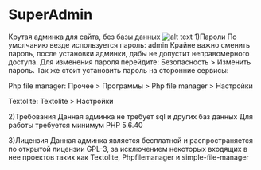 # SuperAdmin
Крутая админка для сайта, без базы данных
![alt text](https://github.com/Windows-Mining-Edition/SuperAdmin/blob/main/img/%D0%A1%D0%BD%D0%B8%D0%BC%D0%BE%D0%BA%20%D1%8D%D0%BA%D1%80%D0%B0%D0%BD%D0%B0%202024-04-12%20%D0%B2%2014.56.40.png?raw=true)
1)Пароли
По умолчанию везде используется пароль: admin
Крайне важно сменить пароль, после установки админки,
дабы не допустит неправомерного доступа.
Для изменения пароля перейдите:
Безопасность > Изменить пароль.
Так же стоит установить пароль на
сторонние сервисы:

Php file manager:
Прочее > Программы > Php file manager > Настройки

Textolite:
Textolite > Настройки

2)Требования
Данная админка не требует sql и других баз данных
Для работы требуется минимум PHP 5.6.40

3)Лицензия
Данная админка является бесплатной
и распространяется по открытой лицензии GPL-3,
за исключением некоторых входящих в нее проектов
таких как Textolite, Phpfilemanager и simple-file-manager
